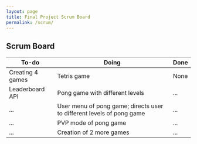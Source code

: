 ```yaml
---
layout: page
title: Final Project Scrum Board
permalink: /scrum/
---
```



## Scrum Board
|To-do  |Doing|Done|
|------------|----------|--------|
|Creating 4 games  |Tetris game   |None|
|Leaderboard API   |Pong game with different levels   |...|
|...      |User menu of pong game; directs user to different levels of pong game  |...|
|...   |PVP mode of pong game   |...|
|...   |Creation of 2 more games   |...| 





